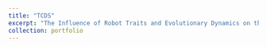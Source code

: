 ```yaml
---
title: "TCDS"
excerpt: "The Influence of Robot Traits and Evolutionary Dynamics on the Reality Gap [doi: 10.1109/TCDS.2021.3112236](https://doi.org/10.1109/TCDS.2021.3112236) [![Paper](https://img.youtube.com/vi/spetUQIfPdM/0.jpg)](https://www.youtube.com/watch?v=spetUQIfPdM)"
collection: portfolio
---
```


